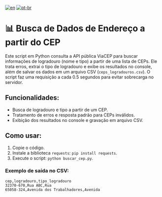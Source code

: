 [![en](https://img.shields.io/badge/lang-en-red.svg)](https://github.com/emy-devfullstack/automation-ceps/blob/main/README.md)
[![pt-br](https://img.shields.io/badge/lang-pt--br-green.svg)](https://github.com/emy-devfullstack/automation-ceps/blob/main/README.pt-br.md)

# 📊 Busca de Dados de Endereço a partir do CEP

Este script em Python consulta a API pública ViaCEP para buscar informações de logradouro (nome e tipo) a partir de uma lista de CEPs. Ele trata erros, extrai o tipo de logradouro e exibe os resultados no console, além de salvar os dados em um arquivo CSV (`ceps_logradouros.csv`). O script faz uma requisição a cada 0.5 segundos para evitar sobrecarga no servidor.

## Funcionalidades:
- Busca de logradouro e tipo a partir de um CEP.
- Tratamento de erros e resposta padrão para CEPs inválidos.
- Exibição dos resultados no console e gravação em arquivo CSV.

## Como usar:
1. Copie o código.
2. Instale a biblioteca `requests`: `pip install requests`.
3. Execute o script: `python buscar_cep.py`.

### Exemplo de saída no CSV:
```csv
cep,logradouro,tipo_logradouro
32370-670,Rua ABC,Rua
65058-324,Avenida dos Trabalhadores,Avenida
